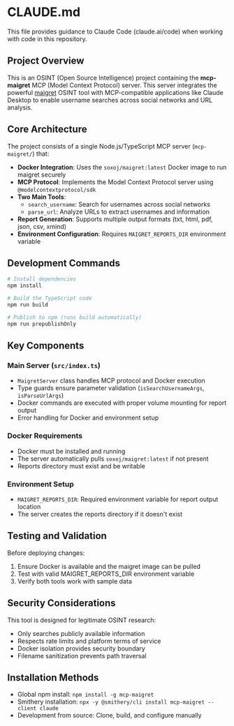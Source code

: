 # CLAUDE.md

This file provides guidance to Claude Code (claude.ai/code) when working with code in this repository.

## Project Overview

This is an OSINT (Open Source Intelligence) project containing the **mcp-maigret** MCP (Model Context Protocol) server. This server integrates the powerful [maigret](https://github.com/soxoj/maigret) OSINT tool with MCP-compatible applications like Claude Desktop to enable username searches across social networks and URL analysis.

## Core Architecture

The project consists of a single Node.js/TypeScript MCP server (`mcp-maigret/`) that:

- **Docker Integration**: Uses the `soxoj/maigret:latest` Docker image to run maigret securely
- **MCP Protocol**: Implements the Model Context Protocol server using `@modelcontextprotocol/sdk`
- **Two Main Tools**:
  - `search_username`: Search for usernames across social networks
  - `parse_url`: Analyze URLs to extract usernames and information
- **Report Generation**: Supports multiple output formats (txt, html, pdf, json, csv, xmind)
- **Environment Configuration**: Requires `MAIGRET_REPORTS_DIR` environment variable

## Development Commands

```bash
# Install dependencies
npm install

# Build the TypeScript code
npm run build

# Publish to npm (runs build automatically)
npm run prepublishOnly
```

## Key Components

### Main Server (`src/index.ts`)
- `MaigretServer` class handles MCP protocol and Docker execution
- Type guards ensure parameter validation (`isSearchUsernameArgs`, `isParseUrlArgs`)
- Docker commands are executed with proper volume mounting for report output
- Error handling for Docker and environment setup

### Docker Requirements
- Docker must be installed and running
- The server automatically pulls `soxoj/maigret:latest` if not present
- Reports directory must exist and be writable

### Environment Setup
- `MAIGRET_REPORTS_DIR`: Required environment variable for report output location
- The server creates the reports directory if it doesn't exist

## Testing and Validation

Before deploying changes:
1. Ensure Docker is available and the maigret image can be pulled
2. Test with valid MAIGRET_REPORTS_DIR environment variable
3. Verify both tools work with sample data

## Security Considerations

This tool is designed for legitimate OSINT research:
- Only searches publicly available information
- Respects rate limits and platform terms of service
- Docker isolation provides security boundary
- Filename sanitization prevents path traversal

## Installation Methods

- Global npm install: `npm install -g mcp-maigret`
- Smithery installation: `npx -y @smithery/cli install mcp-maigret --client claude`
- Development from source: Clone, build, and configure manually